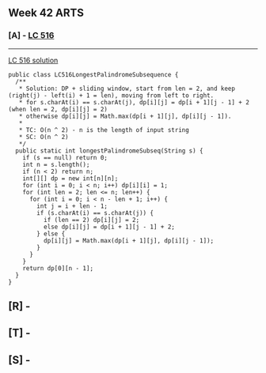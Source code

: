 ## Week 42 ARTS

### [A] - [LC 516](https://github.com/snowan/interviews/blob/master/java/src/leetcode/dp/LC516LongestPalindromeSubsequence.java)
---
[LC 516 solution](https://github.com/snowan/interviews/blob/master/java/src/leetcode/dp/LC516LongestPalindromeSubsequence.md)
```
public class LC516LongestPalindromeSubsequence {
  /**
   * Solution: DP + sliding window, start from len = 2, and keep (right(j) - left(i) + 1 = len), moving from left to right.
   * for s.charAt(i) == s.charAt(j), dp[i][j] = dp[i + 1][j - 1] + 2 (when len = 2, dp[i][j] = 2)
   * otherwise dp[i][j] = Math.max(dp[i + 1][j], dp[i][j - 1]).
   *
   * TC: O(n ^ 2) - n is the length of input string
   * SC: O(n ^ 2)
   */
  public static int longestPalindromeSubseq(String s) {
    if (s == null) return 0;
    int n = s.length();
    if (n < 2) return n;
    int[][] dp = new int[n][n];
    for (int i = 0; i < n; i++) dp[i][i] = 1;
    for (int len = 2; len <= n; len++) {
      for (int i = 0; i < n - len + 1; i++) {
        int j = i + len - 1;
        if (s.charAt(i) == s.charAt(j)) {
          if (len == 2) dp[i][j] = 2;
          else dp[i][j] = dp[i + 1][j - 1] + 2;
        } else {
          dp[i][j] = Math.max(dp[i + 1][j], dp[i][j - 1]);
        }
      }
    }
    return dp[0][n - 1];
  }
}
```

[R] - 
---


[T] -
---


[S] -
---